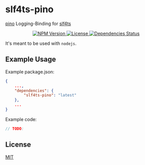 # slf4ts-pino

[pino](http://getpino.io) Logging-Binding for [slf4ts](https://www.npmjs.org/package/slf4ts-api)

<p align="center">
    <a href="https://www.npmjs.org/package/slf4ts-pino">
        <img src="https://img.shields.io/npm/v/slf4ts-pino.svg" alt="NPM Version">
    </a>
    <a href="https://www.npmjs.org/package/slf4ts-pino">
        <img src="https://img.shields.io/npm/l/slf4ts-pino.svg" alt="License">
    </a>
    <a href="https://david-dm.org/rstiller/slf4ts-pino">
        <img src="https://img.shields.io/david/rstiller/slf4ts-pino.svg" alt="Dependencies Status">
    </a>
</p>

It's meant to be used with `nodejs`.

## Example Usage

Example package.json:

```json
{
    ...,
    "dependencies": {
        "slf4ts-pino": "latest"
    },
    ...
}
```

Example code:

```typescript
// TODO:
```

## License

[MIT](https://www.opensource.org/licenses/mit-license.php)
